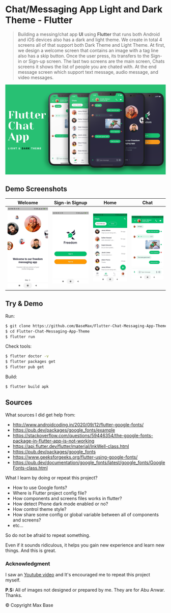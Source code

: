 # Chat/Messaging App Light and Dark Theme - Flutter

> Building a messing/chat app **UI** using **Flutter** that runs both Android and iOS devices also has a dark and light theme. We create in total 4 screens all of that support both Dark Theme and Light Theme. At first, we design a welcome screen that contains an image with a tag line also has a skip button. Once the user press, its transfers to the Sign-in or Sign-up screen. The last two screens are the main screen, Chats screens it shows the list of people you are chated with. At the end message screen which support text message, audio message, and video messages.

![Chat/Messaging App Light and Dark Theme](demo.png)

## Demo Screenshots

| Welcome | Sign-in Signup | Home | Chat |
| :---: | :---: | :---: | :---: |
| ![Messaging App Flutter](demo-1.jpg) | ![Messaging App Flutter](demo-2.jpg) | ![Messaging App Flutter](demo-3.jpg) | ![Messaging App Flutter](demo-4.jpg) |

## Try & Demo

Run:

```bash
$ git clone https://github.com/BaseMax/Flutter-Chat-Messaging-App-Theme
$ cd Flutter-Chat-Messaging-App-Theme
$ flutter run
```

Check tools:

```bash
$ flutter doctor -v
$ flutter packages get
$ flutter pub get
```

Build:

```bash
$ flutter build apk
```

## Sources

What sources I did get help from:

- http://www.androidcoding.in/2020/09/12/flutter-google-fonts/
- https://pub.dev/packages/google_fonts/example
- https://stackoverflow.com/questions/59446354/the-google-fonts-package-in-flutter-app-is-not-working
- https://api.flutter.dev/flutter/material/InkWell-class.html
- https://pub.dev/packages/google_fonts
- https://www.geeksforgeeks.org/flutter-using-google-fonts/
- https://pub.dev/documentation/google_fonts/latest/google_fonts/GoogleFonts-class.html


What I learn by doing or repeat this project?

- How to use Google fonts?
- Where is Flutter project config file?
- How components and screens files works in flutter?
- How detect Phone dark mode enabled or no?
- How control theme style?
- How share some config or global variable between all of components and screens?
- etc...

So do not be afraid to repeat something.

Even if it sounds ridiculous, it helps you gain new experience and learn new things.
And this is great.

### Acknowledgment

I saw an [Youtube video](https://www.youtube.com/watch?v=uiJF-ShOLyo) and It's encouraged me to repeat this project myself.

**P.S:** All of images not designed or prepared by me. They are for Abu Anwar. Thanks.

© Copyright Max Base
